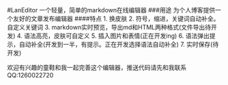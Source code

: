 #LanEditor
	一个轻量，简单的markdown在线编辑器
###用途
	为个人博客提供一个友好的文章发布编辑器
####特点
	1. 换皮肤
	2. 符号，缩进，关键词自动补全。自定义关键词
	3. markdown实时预览，导出md和HTML两种格式(文件导出待开发)
	4. 语法高亮，皮肤可自定义
	5. 插入图片和表情(正在开发ing)
	6. 语法弹出提示，自动补全(开发到一半，有提示。正在开发选择语法自动补全)
	7. 实时保存(待开发)

欢迎有兴趣的童鞋和我一起完善这个编辑器，推送代码请先和我联系 QQ:1260022720